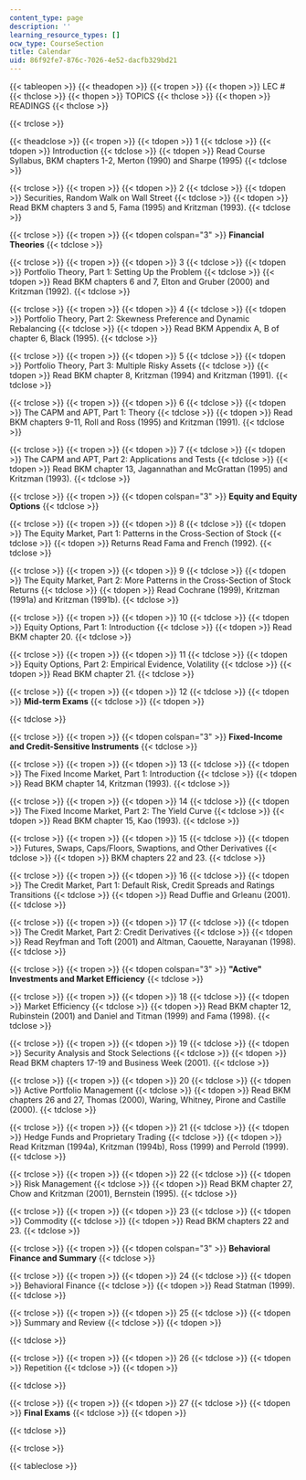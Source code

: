 ```yaml
---
content_type: page
description: ''
learning_resource_types: []
ocw_type: CourseSection
title: Calendar
uid: 86f92fe7-876c-7026-4e52-dacfb329bd21
---
```


{{< tableopen >}}
{{< theadopen >}}
{{< tropen >}}
{{< thopen >}}
LEC #
{{< thclose >}}
{{< thopen >}}
TOPICS
{{< thclose >}}
{{< thopen >}}
READINGS
{{< thclose >}}

{{< trclose >}}

{{< theadclose >}}
{{< tropen >}}
{{< tdopen >}}
1
{{< tdclose >}}
{{< tdopen >}}
Introduction
{{< tdclose >}}
{{< tdopen >}}
Read Course Syllabus, BKM chapters 1-2, Merton (1990) and Sharpe (1995)
{{< tdclose >}}

{{< trclose >}}
{{< tropen >}}
{{< tdopen >}}
2
{{< tdclose >}}
{{< tdopen >}}
Securities, Random Walk on Wall Street
{{< tdclose >}}
{{< tdopen >}}
Read BKM chapters 3 and 5, Fama (1995) and Kritzman (1993).
{{< tdclose >}}

{{< trclose >}}
{{< tropen >}}
{{< tdopen colspan="3" >}}
**Financial Theories**
{{< tdclose >}}

{{< trclose >}}
{{< tropen >}}
{{< tdopen >}}
3
{{< tdclose >}}
{{< tdopen >}}
Portfolio Theory, Part 1: Setting Up the Problem
{{< tdclose >}}
{{< tdopen >}}
Read BKM chapters 6 and 7, Elton and Gruber (2000) and Kritzman (1992).
{{< tdclose >}}

{{< trclose >}}
{{< tropen >}}
{{< tdopen >}}
4
{{< tdclose >}}
{{< tdopen >}}
Portfolio Theory, Part 2: Skewness Preference and Dynamic Rebalancing
{{< tdclose >}}
{{< tdopen >}}
Read BKM Appendix A, B of chapter 6, Black (1995).
{{< tdclose >}}

{{< trclose >}}
{{< tropen >}}
{{< tdopen >}}
5
{{< tdclose >}}
{{< tdopen >}}
Portfolio Theory, Part 3: Multiple Risky Assets
{{< tdclose >}}
{{< tdopen >}}
Read BKM chapter 8, Kritzman (1994) and Kritzman (1991).
{{< tdclose >}}

{{< trclose >}}
{{< tropen >}}
{{< tdopen >}}
6
{{< tdclose >}}
{{< tdopen >}}
The CAPM and APT, Part 1: Theory
{{< tdclose >}}
{{< tdopen >}}
Read BKM chapters 9-11, Roll and Ross (1995) and Kritzman (1991).
{{< tdclose >}}

{{< trclose >}}
{{< tropen >}}
{{< tdopen >}}
7
{{< tdclose >}}
{{< tdopen >}}
The CAPM and APT, Part 2: Applications and Tests
{{< tdclose >}}
{{< tdopen >}}
Read BKM chapter 13, Jagannathan and McGrattan (1995) and Kritzman (1993).
{{< tdclose >}}

{{< trclose >}}
{{< tropen >}}
{{< tdopen colspan="3" >}}
**Equity and Equity Options**
{{< tdclose >}}

{{< trclose >}}
{{< tropen >}}
{{< tdopen >}}
8
{{< tdclose >}}
{{< tdopen >}}
The Equity Market, Part 1: Patterns in the Cross-Section of Stock
{{< tdclose >}}
{{< tdopen >}}
Returns Read Fama and French (1992).
{{< tdclose >}}

{{< trclose >}}
{{< tropen >}}
{{< tdopen >}}
9
{{< tdclose >}}
{{< tdopen >}}
The Equity Market, Part 2: More Patterns in the Cross-Section of Stock Returns
{{< tdclose >}}
{{< tdopen >}}
Read Cochrane (1999), Kritzman (1991a) and Kritzman (1991b).
{{< tdclose >}}

{{< trclose >}}
{{< tropen >}}
{{< tdopen >}}
10
{{< tdclose >}}
{{< tdopen >}}
Equity Options, Part 1: Introduction
{{< tdclose >}}
{{< tdopen >}}
Read BKM chapter 20.
{{< tdclose >}}

{{< trclose >}}
{{< tropen >}}
{{< tdopen >}}
11
{{< tdclose >}}
{{< tdopen >}}
Equity Options, Part 2: Empirical Evidence, Volatility
{{< tdclose >}}
{{< tdopen >}}
Read BKM chapter 21.
{{< tdclose >}}

{{< trclose >}}
{{< tropen >}}
{{< tdopen >}}
12
{{< tdclose >}}
{{< tdopen >}}
**Mid-term Exams**
{{< tdclose >}}
{{< tdopen >}}

{{< tdclose >}}

{{< trclose >}}
{{< tropen >}}
{{< tdopen colspan="3" >}}
**Fixed-Income and Credit-Sensitive Instruments**
{{< tdclose >}}

{{< trclose >}}
{{< tropen >}}
{{< tdopen >}}
13
{{< tdclose >}}
{{< tdopen >}}
The Fixed Income Market, Part 1: Introduction
{{< tdclose >}}
{{< tdopen >}}
Read BKM chapter 14, Kritzman (1993).
{{< tdclose >}}

{{< trclose >}}
{{< tropen >}}
{{< tdopen >}}
14
{{< tdclose >}}
{{< tdopen >}}
The Fixed Income Market, Part 2: The Yield Curve
{{< tdclose >}}
{{< tdopen >}}
Read BKM chapter 15, Kao (1993).
{{< tdclose >}}

{{< trclose >}}
{{< tropen >}}
{{< tdopen >}}
15
{{< tdclose >}}
{{< tdopen >}}
Futures, Swaps, Caps/Floors, Swaptions, and Other Derivatives
{{< tdclose >}}
{{< tdopen >}}
BKM chapters 22 and 23.
{{< tdclose >}}

{{< trclose >}}
{{< tropen >}}
{{< tdopen >}}
16
{{< tdclose >}}
{{< tdopen >}}
The Credit Market, Part 1: Default Risk, Credit Spreads and Ratings Transitions
{{< tdclose >}}
{{< tdopen >}}
Read Duffie and Grleanu (2001).
{{< tdclose >}}

{{< trclose >}}
{{< tropen >}}
{{< tdopen >}}
17
{{< tdclose >}}
{{< tdopen >}}
The Credit Market, Part 2: Credit Derivatives
{{< tdclose >}}
{{< tdopen >}}
Read Reyfman and Toft (2001) and Altman, Caouette, Narayanan (1998).
{{< tdclose >}}

{{< trclose >}}
{{< tropen >}}
{{< tdopen colspan="3" >}}
**"Active" Investments and Market Efficiency**
{{< tdclose >}}

{{< trclose >}}
{{< tropen >}}
{{< tdopen >}}
18
{{< tdclose >}}
{{< tdopen >}}
Market Efficiency
{{< tdclose >}}
{{< tdopen >}}
Read BKM chapter 12, Rubinstein (2001) and Daniel and Titman (1999) and Fama (1998).
{{< tdclose >}}

{{< trclose >}}
{{< tropen >}}
{{< tdopen >}}
19
{{< tdclose >}}
{{< tdopen >}}
Security Analysis and Stock Selections
{{< tdclose >}}
{{< tdopen >}}
Read BKM chapters 17-19 and Business Week (2001).
{{< tdclose >}}

{{< trclose >}}
{{< tropen >}}
{{< tdopen >}}
20
{{< tdclose >}}
{{< tdopen >}}
Active Portfolio Management
{{< tdclose >}}
{{< tdopen >}}
Read BKM chapters 26 and 27, Thomas (2000), Waring, Whitney, Pirone and Castille (2000).
{{< tdclose >}}

{{< trclose >}}
{{< tropen >}}
{{< tdopen >}}
21
{{< tdclose >}}
{{< tdopen >}}
Hedge Funds and Proprietary Trading
{{< tdclose >}}
{{< tdopen >}}
Read Kritzman (1994a), Kritzman (1994b), Ross (1999) and Perrold (1999).
{{< tdclose >}}

{{< trclose >}}
{{< tropen >}}
{{< tdopen >}}
22
{{< tdclose >}}
{{< tdopen >}}
Risk Management
{{< tdclose >}}
{{< tdopen >}}
Read BKM chapter 27, Chow and Kritzman (2001), Bernstein (1995).
{{< tdclose >}}

{{< trclose >}}
{{< tropen >}}
{{< tdopen >}}
23
{{< tdclose >}}
{{< tdopen >}}
Commodity
{{< tdclose >}}
{{< tdopen >}}
Read BKM chapters 22 and 23.
{{< tdclose >}}

{{< trclose >}}
{{< tropen >}}
{{< tdopen colspan="3" >}}
**Behavioral Finance and Summary**
{{< tdclose >}}

{{< trclose >}}
{{< tropen >}}
{{< tdopen >}}
24
{{< tdclose >}}
{{< tdopen >}}
Behavioral Finance
{{< tdclose >}}
{{< tdopen >}}
Read Statman (1999).
{{< tdclose >}}

{{< trclose >}}
{{< tropen >}}
{{< tdopen >}}
25
{{< tdclose >}}
{{< tdopen >}}
Summary and Review
{{< tdclose >}}
{{< tdopen >}}

{{< tdclose >}}

{{< trclose >}}
{{< tropen >}}
{{< tdopen >}}
26
{{< tdclose >}}
{{< tdopen >}}
Repetition
{{< tdclose >}}
{{< tdopen >}}

{{< tdclose >}}

{{< trclose >}}
{{< tropen >}}
{{< tdopen >}}
27
{{< tdclose >}}
{{< tdopen >}}
**Final Exams**
{{< tdclose >}}
{{< tdopen >}}

{{< tdclose >}}

{{< trclose >}}

{{< tableclose >}}